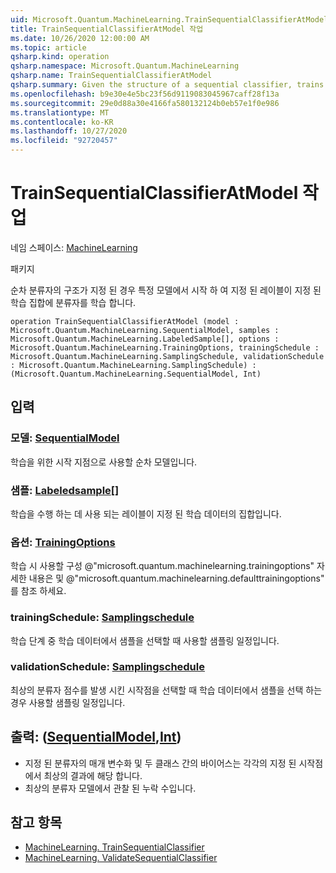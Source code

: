 ```yaml
---
uid: Microsoft.Quantum.MachineLearning.TrainSequentialClassifierAtModel
title: TrainSequentialClassifierAtModel 작업
ms.date: 10/26/2020 12:00:00 AM
ms.topic: article
qsharp.kind: operation
qsharp.namespace: Microsoft.Quantum.MachineLearning
qsharp.name: TrainSequentialClassifierAtModel
qsharp.summary: Given the structure of a sequential classifier, trains the classifier on a given labeled training set, starting from a particular model.
ms.openlocfilehash: b9e30e4e5bc23f56d9119083045967caff28f13a
ms.sourcegitcommit: 29e0d88a30e4166fa580132124b0eb57e1f0e986
ms.translationtype: MT
ms.contentlocale: ko-KR
ms.lasthandoff: 10/27/2020
ms.locfileid: "92720457"
---
```

# <a name="trainsequentialclassifieratmodel-operation"></a>TrainSequentialClassifierAtModel 작업

네임 스페이스: [MachineLearning](xref:Microsoft.Quantum.MachineLearning)

패키지 [](https://nuget.org/packages/)


순차 분류자의 구조가 지정 된 경우 특정 모델에서 시작 하 여 지정 된 레이블이 지정 된 학습 집합에 분류자를 학습 합니다.

```qsharp
operation TrainSequentialClassifierAtModel (model : Microsoft.Quantum.MachineLearning.SequentialModel, samples : Microsoft.Quantum.MachineLearning.LabeledSample[], options : Microsoft.Quantum.MachineLearning.TrainingOptions, trainingSchedule : Microsoft.Quantum.MachineLearning.SamplingSchedule, validationSchedule : Microsoft.Quantum.MachineLearning.SamplingSchedule) : (Microsoft.Quantum.MachineLearning.SequentialModel, Int)
```


## <a name="input"></a>입력

### <a name="model--sequentialmodel"></a>모델: [SequentialModel](xref:Microsoft.Quantum.MachineLearning.SequentialModel)

학습을 위한 시작 지점으로 사용할 순차 모델입니다.


### <a name="samples--labeledsample"></a>샘플: [Labeledsample](xref:Microsoft.Quantum.MachineLearning.LabeledSample)[]

학습을 수행 하는 데 사용 되는 레이블이 지정 된 학습 데이터의 집합입니다.


### <a name="options--trainingoptions"></a>옵션: [TrainingOptions](xref:Microsoft.Quantum.MachineLearning.TrainingOptions)

학습 시 사용할 구성 @"microsoft.quantum.machinelearning.trainingoptions" 자세한 내용은 및 @"microsoft.quantum.machinelearning.defaulttrainingoptions" 를 참조 하세요.


### <a name="trainingschedule--samplingschedule"></a>trainingSchedule: [Samplingschedule](xref:Microsoft.Quantum.MachineLearning.SamplingSchedule)

학습 단계 중 학습 데이터에서 샘플을 선택할 때 사용할 샘플링 일정입니다.


### <a name="validationschedule--samplingschedule"></a>validationSchedule: [Samplingschedule](xref:Microsoft.Quantum.MachineLearning.SamplingSchedule)

최상의 분류자 점수를 발생 시킨 시작점을 선택할 때 학습 데이터에서 샘플을 선택 하는 경우 사용할 샘플링 일정입니다.



## <a name="output--sequentialmodelint"></a>출력: ([SequentialModel](xref:Microsoft.Quantum.MachineLearning.SequentialModel),[Int](xref:microsoft.quantum.lang-ref.int))

- 지정 된 분류자의 매개 변수화 및 두 클래스 간의 바이어스는 각각의 지정 된 시작점에서 최상의 결과에 해당 합니다.
- 최상의 분류자 모델에서 관찰 된 누락 수입니다.

## <a name="see-also"></a>참고 항목

- [MachineLearning. TrainSequentialClassifier](xref:Microsoft.Quantum.MachineLearning.TrainSequentialClassifier)
- [MachineLearning. ValidateSequentialClassifier](xref:Microsoft.Quantum.MachineLearning.ValidateSequentialClassifier)